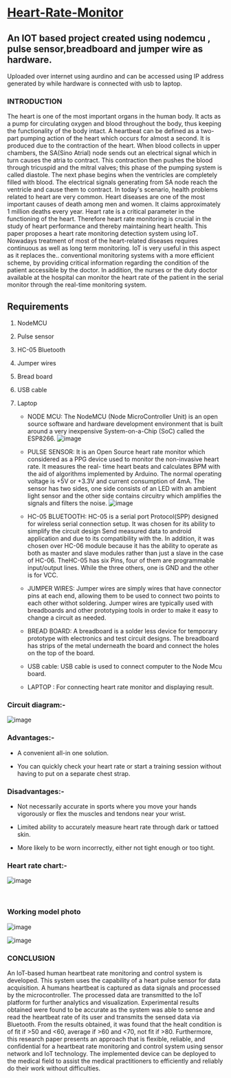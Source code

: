 # [Heart-Rate-Monitor](https://heart-rate-monitor-prashant.netlify.app/)

## An IOT based project created using nodemcu , pulse sensor,breadboard and jumper wire as hardware.
Uploaded over internet using aurdino and can be accessed using IP address generated by while hardware is connected with usb to laptop.

### INTRODUCTION 
 
 
The heart is one of the most important organs in the human body. It acts as a pump for circulating oxygen and blood throughout the body, thus keeping the functionality of the body intact. A heartbeat can be defined as a two-part pumping action of the heart which occurs for almost a second. It is produced due to the contraction of the heart. When blood collects in upper chambers, the SA(Sino Atrial) node sends out an electrical signal which in turn causes the atria to contract. This contraction then pushes the blood through tricuspid and the mitral valves; this phase of the pumping system is called diastole. The next phase begins when the ventricles are completely filled with blood. The electrical signals generating from SA node reach the ventricle and cause them to contract. In today's scenario, health problems related to heart are very common. Heart diseases are one of the most important causes of death among men and women. It claims approximately 1 million deaths every year. Heart rate is a critical parameter in the functioning of the heart. Therefore heart rate monitoring is crucial in the study of heart performance and thereby maintaining heart health.
This paper proposes a heart rate monitoring detection system using IoT. Nowadays treatment of most of the heart-related diseases requires continuous as well as long term monitoring. IoT is very useful in this aspect as it replaces the.. conventional monitoring systems with a more efficient scheme, by providing critical information regarding the condition of the patient accessible by the doctor. In addition, the nurses or the duty doctor available at the hospital can monitor the heart rate of the patient in the serial monitor through the real-time monitoring system.




## Requirements  
 
 
1.	 NodeMCU
2.	Pulse sensor
3.	HC-05 Bluetooth
4.	Jumper wires
5.	Bread board
6.	USB cable
7.	Laptop

    - NODE MCU: The NodeMCU (Node MicroController Unit) is an open source software and hardware development environment that is built around a very inexpensive System-on-a-Chip (SoC) called the ESP8266.
![image](https://user-images.githubusercontent.com/93985255/213919929-a263a044-adee-4e61-986d-c13349505b21.png)



 
    - PULSE SENSOR: It is an Open Source heart rate monitor which considered as a PPG device used to monitor the non-invasive heart rate. It measures the real- time heart beats and calculates BPM with the aid of algorithms implemented by Arduino. The normal operating voltage is +5V or +3.3V and current consumption of 4mA. The sensor has two sides, one side consists of an LED with an ambient light sensor and the other side contains circuitry which amplifies the signals and filters the noise.
	 ![image](https://user-images.githubusercontent.com/93985255/213919943-54279ec4-05db-4bd0-b2d6-a47816d96b33.png)

 
    - HC-05 BLUETOOTH: HC-05 is a serial port Protocol(SPP) designed for wireless serial connection setup. It was chosen for its ability to simplify the circuit design Send measured data to android application and due to its compatibility with the. In addition, it was chosen over HC-06 module because it has the ability to operate as both as master and slave modules rather than just a slave in the case of HC-06. TheHC-05 has six Pins, four of them are programmable input/output lines. While the three others, one is GND and the other is for VCC.


    - JUMPER WIRES: Jumper wires are simply wires that have connector pins at each end, allowing them to be used to connect two points to each other withot soldering. Jumper wires are typically used with breadboards and other prototyping tools in order to make it easy to change a circuit as needed.

 
    - BREAD BOARD: A breadboard is a solder less device for temporary prototype with electronics and test circuit designs. The breadboard has strips of the metal underneath the board and connect the holes on the top of the board.








	


    - USB cable: USB cable is used to connect computer to the Node Mcu board.


    - LAPTOP : 	For connecting heart rate monitor and displaying result.


### Circuit diagram:-

![image](https://user-images.githubusercontent.com/93985255/213920029-26a0332e-32b8-44ac-a623-e3778047634b.png)


 


### Advantages:- 

- A convenient all-in one solution. 

- You can quickly check your heart rate or start a training session without having to 
put on a separate chest strap. 

### Disadvantages:- 
- Not necessarily accurate in sports where you move your hands vigorously or flex 
the muscles and tendons near your wrist. 

- Limited ability to accurately measure heart rate through dark or tattoed skin.

- More likely to be worn incorrectly, either not tight enough or too tight.

### Heart rate chart:-



![image](https://user-images.githubusercontent.com/93985255/213920046-e3244afb-1191-40ee-ab29-156910c36001.png)


</br>

### Working model photo

![image](https://user-images.githubusercontent.com/93985255/213920090-413b1f3d-135c-4aa8-a1c5-b829558fcdff.png)

![image](https://user-images.githubusercontent.com/93985255/213920080-a2032390-bb7c-4caa-9922-4e69cf95f9e1.png)


 ### CONCLUSION 
 
An IoT-based human heartbeat rate monitoring and control system is developed. This system uses the capability of a heart pulse sensor for data acquisition. A humans heartbeat is captured as data signals and processed by the microcontroller. The processed data are transmitted to the IoT platform for further analytics and visualization. Experimental results obtained were found to be accurate as the system was able to sense and read the heartbeat rate of its user and transmits the sensed data via Bluetooth. From the results obtained, it was found that the healt condition is of fit if >50 and <60, average if >60 and <70, not fit if >80. Furthermore, this research paper presents an approach that is flexible, reliable, and confidential for a heartbeat rate monitoring and control system using sensor network and
IoT technology. The implemented device can be deployed to the medical field to assist the medical practitioners to efficiently and reliably do their work without difficulties.


